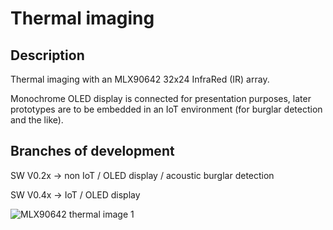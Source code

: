 # Thermal imaging

## Description

Thermal imaging with an MLX90642 32x24 InfraRed (IR) array. 

Monochrome OLED display is connected for presentation purposes, later prototypes are to be embedded in an IoT environment (for burglar detection and the like).

## Branches of development 

SW V0.2x -> non IoT / OLED display / acoustic burglar detection

SW V0.4x -> IoT / OLED display

![MLX90642 thermal image 1](https://github.com/user-attachments/assets/f0fda1be-7b0b-41f5-977f-57cd0463a257)
